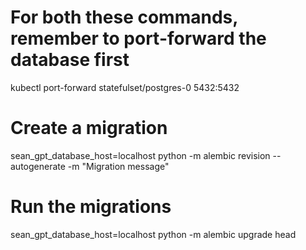
# For both these commands, remember to port-forward the database first
kubectl port-forward statefulset/postgres-0 5432:5432

# Create a migration
sean_gpt_database_host=localhost python -m alembic revision --autogenerate -m "Migration message"

# Run the migrations
sean_gpt_database_host=localhost python -m alembic upgrade head

